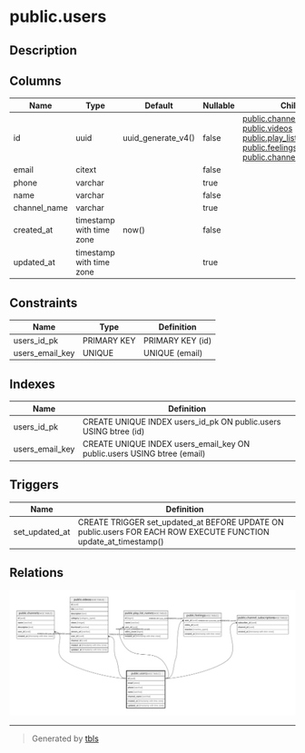 # public.users

## Description

## Columns

| Name | Type | Default | Nullable | Children | Parents | Comment |
| ---- | ---- | ------- | -------- | -------- | ------- | ------- |
| id | uuid | uuid_generate_v4() | false | [public.channels](public.channels.md) [public.videos](public.videos.md) [public.play_list_names](public.play_list_names.md) [public.feelings](public.feelings.md) [public.channel_subscriptions](public.channel_subscriptions.md) |  |  |
| email | citext |  | false |  |  |  |
| phone | varchar |  | true |  |  |  |
| name | varchar |  | false |  |  |  |
| channel_name | varchar |  | true |  |  |  |
| created_at | timestamp with time zone | now() | false |  |  |  |
| updated_at | timestamp with time zone |  | true |  |  |  |

## Constraints

| Name | Type | Definition |
| ---- | ---- | ---------- |
| users_id_pk | PRIMARY KEY | PRIMARY KEY (id) |
| users_email_key | UNIQUE | UNIQUE (email) |

## Indexes

| Name | Definition |
| ---- | ---------- |
| users_id_pk | CREATE UNIQUE INDEX users_id_pk ON public.users USING btree (id) |
| users_email_key | CREATE UNIQUE INDEX users_email_key ON public.users USING btree (email) |

## Triggers

| Name | Definition |
| ---- | ---------- |
| set_updated_at | CREATE TRIGGER set_updated_at BEFORE UPDATE ON public.users FOR EACH ROW EXECUTE FUNCTION update_at_timestamp() |

## Relations

![er](public.users.svg)

---

> Generated by [tbls](https://github.com/k1LoW/tbls)
